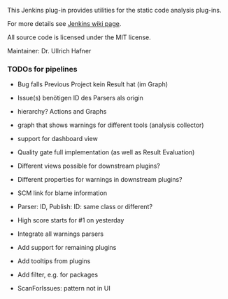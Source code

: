 This Jenkins plug-in provides utilities for the static code analysis plug-ins.

For more details see [Jenkins wiki page](https://wiki.jenkins.io/x/CwDgAQ).

All source code is licensed under the MIT license.

Maintainer: Dr. Ullrich Hafner

### TODOs for pipelines

- Bug falls Previous Project kein Result hat (im Graph)
- Issue(s) benötigen ID des Parsers als origin
- hierarchy? Actions and Graphs
- graph that shows warnings for different tools (analysis collector)
- support for dashboard view
- Quality gate full implementation (as well as Result Evaluation)
- Different views possible for downstream plugins?
- Different properties for warnings in downstream plugins?
- SCM link for blame information
- Parser: ID, Publish: ID: same class or different?
- High score starts for #1 on yesterday
- Integrate all warnings parsers
- Add support for remaining plugins
- Add tooltips from plugins
- Add filter, e.g. for packages

- ScanForIssues: pattern not in UI